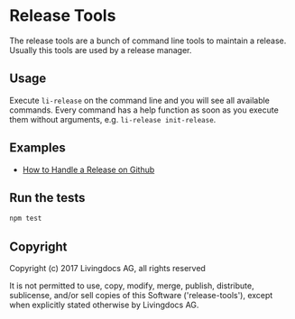 # Release Tools

The release tools are a bunch of command line tools to maintain a release. Usually this tools are used by a release manager.

## Usage

Execute `li-release` on the command line and you will see all available commands. Every command has a help function as soon as you execute them without arguments, e.g. `li-release init-release`.




## Examples

- [How to Handle a Release on Github](./doc/how-to-handle-a-release-on-github.md)


## Run the tests
```bash
npm test
```


## Copyright

Copyright (c) 2017 Livingdocs AG, all rights reserved

It is not permitted to use, copy, modify, merge, publish, distribute, sublicense, and/or sell copies of this Software ('release-tools'), except when explicitly stated otherwise by Livingdocs AG.
